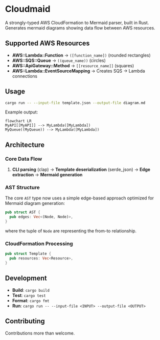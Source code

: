 # Cloudmaid

A strongly-typed AWS CloudFormation to Mermaid parser, built in Rust. Generates mermaid diagrams showing data flow between AWS resources.

## Supported AWS Resources

- **AWS::Lambda::Function** → `([function_name])` (rounded rectangles)
- **AWS::SQS::Queue** → `((queue_name))` (circles) 
- **AWS::ApiGateway::Method** → `[[resource_name]]` (squares)
- **AWS::Lambda::EventSourceMapping** → Creates SQS → Lambda connections

## Usage

```bash
cargo run -- --input-file template.json --output-file diagram.md
```

Example output:
```mermaid
flowchart LR
MyAPI[[MyAPI]] --> MyLambda([MyLambda])
MyQueue((MyQueue)) --> MyLambda([MyLambda])
```

## Architecture

### Core Data Flow
1. **CLI parsing** (clap) → **Template deserialization** (serde_json) → **Edge extraction** → **Mermaid generation**

### AST Structure

The core `AST` type now uses a simple edge-based approach optimized for Mermaid diagram generation:

```rust
pub struct AST {
  pub edges: Vec<(Node, Node)>,
}
```

where the tuple of `Node` are representing the from-to relationship.

### CloudFormation Processing

```rust
pub struct Template {
  pub resources: Vec<Resource>,
}
```

## Development

- **Build**: `cargo build`
- **Test**: `cargo test`
- **Format**: `cargo fmt`
- **Run**: `cargo run -- --input-file <INPUT> --output-file <OUTPUT>`

## Contributing

Contributions more than welcome.


